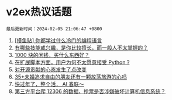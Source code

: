 # v2ex热议话题

`最后更新时间：2024-02-05 21:06:47 +0800`

1. [[摸鱼贴] 你都学过什么冷门的编程语言](https://www.v2ex.com/t/1014303)
1. [有哪些技能或兴趣，是你比较擅长，而一般人不太掌握的？](https://www.v2ex.com/t/1014306)
1. [1000 块的闲钱，买什么东西好？](https://www.v2ex.com/t/1014286)
1. [在扩展脚本方面，用户为何不太愿意接受 Python ?](https://www.v2ex.com/t/1014257)
1. [对开源贡献的心态发生了点改变](https://www.v2ex.com/t/1014271)
1. [35+未婚追求自由的朋友还有一颗放荡旅游的心吗](https://www.v2ex.com/t/1014251)
1. [快过年了，整个活， AI 春联～](https://www.v2ex.com/t/1014312)
1. [第三方平台爬 12306 的数据、抢票是否涉嫌破坏计算机信息系统？](https://www.v2ex.com/t/1014283)

